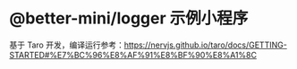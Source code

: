 # @better-mini/logger 示例小程序

基于 Taro 开发，编译运行参考：https://nervjs.github.io/taro/docs/GETTING-STARTED#%E7%BC%96%E8%AF%91%E8%BF%90%E8%A1%8C
